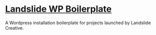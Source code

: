 # [Landslide WP Boilerplate](http://landslidecreative.com)

A Wordpress installation boilerplate for projects launched by Landslide Creative.